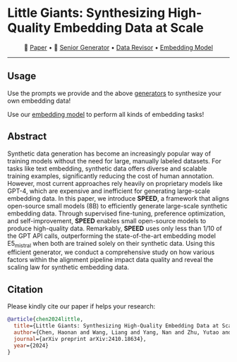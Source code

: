 # Little Giants: Synthesizing High-Quality Embedding Data at Scale


<p align="center">
📖 <a href="https://arxiv.org/pdf/2410.18634" target="_blank">Paper</a> • 🤗 <a href="https://huggingface.co/Haon-Chen/speed-synthesis-7b-senior" target="_blank">Senior Generator</a> • <a href="https://huggingface.co/Haon-Chen/speed-synthesis-7b-revisor" target="_blank">Data Revisor</a> • <a href="https://huggingface.co/Haon-Chen/speed-embedding-7b-instruct" target="_blank">Embedding Model</a>  <br>
</p>

---

## Usage

Use the prompts we provide and the above [generators](https://huggingface.co/Haon-Chen/speed-synthesis-7b-senior) to synthesize your own embedding data!

Use our [embedding model](https://huggingface.co/Haon-Chen/speed-embedding-7b-instruct) to perform all kinds of embedding tasks!

## Abstract

Synthetic data generation has become an increasingly popular way of training models without the need for large, manually labeled datasets. For tasks like text embedding, synthetic data offers diverse and scalable training examples, significantly reducing the cost of human annotation. However, most current approaches rely heavily on proprietary models like GPT-4, which are expensive and inefficient for generating large-scale embedding data. In this paper, we introduce **SPEED**, a framework that aligns open-source small models (8B) to efficiently generate large-scale synthetic embedding data. Through supervised fine-tuning, preference optimization, and self-improvement, **SPEED** enables small open-source models to produce high-quality data.  Remarkably, **SPEED** uses only less than 1/10 of the GPT API calls, outperforming the state-of-the-art embedding model E5$_\text{mistral}$ when both are trained solely on their synthetic data. Using this efficient generator, we conduct a comprehensive study on how various factors within the alignment pipeline impact data quality and reveal the scaling law for synthetic embedding data.


## Citation
Please kindly cite our paper if helps your research:
```BibTex
@article{chen2024little,
  title={Little Giants: Synthesizing High-Quality Embedding Data at Scale},
  author={Chen, Haonan and Wang, Liang and Yang, Nan and Zhu, Yutao and Zhao, Ziliang and Wei, Furu and Dou, Zhicheng},
  journal={arXiv preprint arXiv:2410.18634},
  year={2024}
}
```
